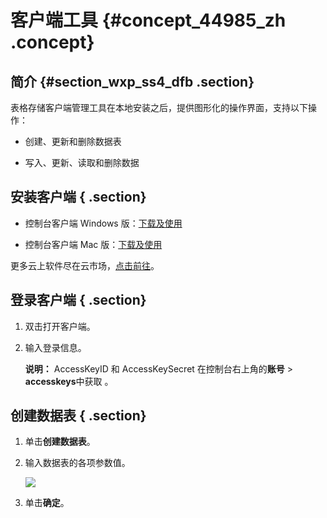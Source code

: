 # 客户端工具 {#concept_44985_zh .concept}

## 简介 {#section_wxp_ss4_dfb .section}

表格存储客户端管理工具在本地安装之后，提供图形化的操作界面，支持以下操作：

-   创建、更新和删除数据表

-   写入、更新、读取和删除数据


## 安装客户端 { .section}

-   控制台客户端 Windows 版：[下载及使用](https://market.aliyun.com/products/53690006/cmxz013097.html) 

-   控制台客户端 Mac 版：[下载及使用](https://market.aliyun.com/products/53690006/cmxz013096.html) 


更多云上软件尽在云市场，[点击前往](https://market.aliyun.com/software)。

## 登录客户端 { .section}

1.  双击打开客户端。
2.  输入登录信息。

    **说明：** AccessKeyID 和 AccessKeySecret 在控制台右上角的**账号** \> **accesskeys**中获取 。


## 创建数据表 { .section}

1.  单击**创建数据表**。
2.  输入数据表的各项参数值。

    ![](http://static-aliyun-doc.oss-cn-hangzhou.aliyuncs.com/assets/img/20501/153804307412037_zh-CN.png)

3.  单击**确定**。

